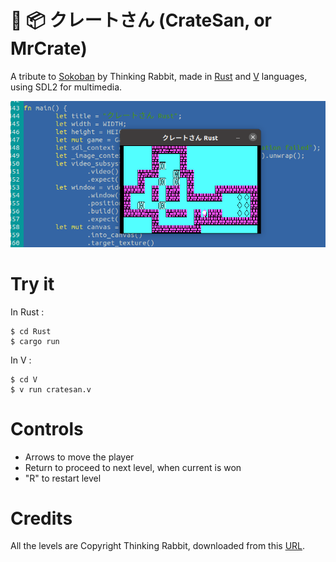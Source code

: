 # 👷 📦 クレートさん (CrateSan, or MrCrate)
A tribute to [Sokoban](https://sokoban.jp/) by Thinking Rabbit, made in [Rust](Rust) and [V](V) languages, using SDL2 for multimedia.

![Screenshot of CrateSan](res/images/cratesan.png)

# Try it
In Rust :
```
$ cd Rust
$ cargo run
```

In V :
```
$ cd V
$ v run cratesan.v
```

# Controls
- Arrows to move the player
- Return to proceed to next level, when current is won
- "R" to restart level

# Credits
All the levels are Copyright Thinking Rabbit, downloaded from this [URL](https://www.sourcecode.se/sokoban/levels?act=dnl_text&file=Original.slc).
